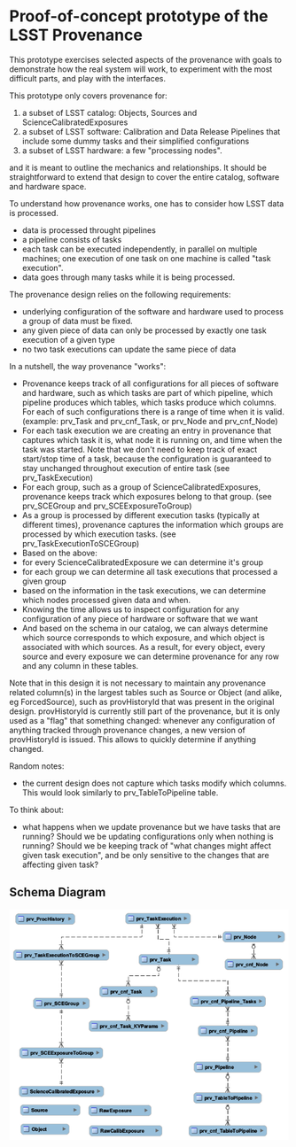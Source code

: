 Proof-of-concept prototype of the LSST Provenance
=================================================

This prototype exercises selected aspects of the provenance with goals to
demonstrate how the real system will work, to experiment with the most
difficult parts, and play with the interfaces.

This prototype only covers provenance for:
 1. a subset of LSST catalog: Objects, Sources and ScienceCalibratedExposures
 2. a subset of LSST software: Calibration and Data Release Pipelines that include some dummy tasks and their simplified configurations
 3. a subset of LSST hardware: a few "processing nodes".

and it is meant to outline the mechanics and relationships. It should be straightforward to extend that design to cover the entire catalog, software and hardware space.

To understand how provenance works, one has to consider how LSST data is processed.
 * data is processed throught pipelines
 * a pipeline consists of tasks
 * each task can be executed independently, in parallel on multiple machines; one execution of one task on one machine is called "task execution".
 * data goes through many tasks while it is being processed.

The provenance design relies on the following requirements:
 * underlying configuration of the software and hardware used to process a group of data must be fixed.
 * any given piece of data can only be processed by exactly one task execution of a given type
 * no two task executions can update the same piece of data

In a nutshell, the way provenance "works":
 * Provenance keeps track of all configurations for all pieces of software and hardware, such as which tasks are part of which pipeline, which pipeline produces which tables, which tasks produce which columns. For each of such configurations there is a range of time when it is valid. (example: prv_Task and prv_cnf_Task, or prv_Node and prv_cnf_Node)
 * For each task execution we are creating an entry in provenance that captures which task it is, what node it is running on, and time when the task was started. Note that we don't need to keep track of exact start/stop time of a task, because the configuration is guaranteed to stay unchanged throughout execution of entire task (see prv_TaskExecution)
 * For each group, such as a group of ScienceCalibratedExposures, provenance keeps track which exposures belong to that group. (see prv_SCEGroup and prv_SCEExposureToGroup)
 * As a group is processed by different execution tasks (typically at different times), provenance captures the information which groups are processed by which execution tasks. (see prv_TaskExecutionToSCEGroup)
 * Based on the above:
  * for every ScienceCalibratedExposure we can determine it's group
  * for each group we can determine all task executions that processed a given group
  * based on the information in the task executions, we can determine which nodes processed given data and when.
  * Knowing the time allows us to inspect configuration for any configuration of any piece of hardware or software that we want
 * And based on the schema in our catalog, we can always determine which source corresponds to which exposure, and which object is associated with which sources.
As a result, for every object, every source and every exposure we can determine provenance for any row and any column in these tables.

Note that in this design it is not necessary to maintain any provenance related column(s) in the largest tables such as Source or Object (and alike, eg ForcedSource), such as provHistoryId that was present in the original design. provHistoryId is currently still part of the provenance, but it is only used as a "flag" that something changed: whenever any configuration of anything tracked through provenance changes, a new version of provHistoryId is issued. This allows to quickly determine if anything changed.

Random notes:
 * the current design does not capture which tasks modify which columns. This would look similarly to prv_TableToPipeline table.

To think about:
 * what happens when we update provenance but we have tasks that are running? Should we be updating configurations only when nothing is running? Should we be keeping track of "what changes might affect given task execution", and be only sensitive to the changes that are affecting given task?

Schema Diagram
--------------
![alt text](provSchema.png "Schema diagram")
